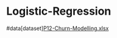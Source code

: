 # Logistic-Regression



#data[dataset][P12-Churn-Modelling.xlsx](https://github.com/hardly23/Logistic-Regression/files/6764647/P12-Churn-Modelling.xlsx)
